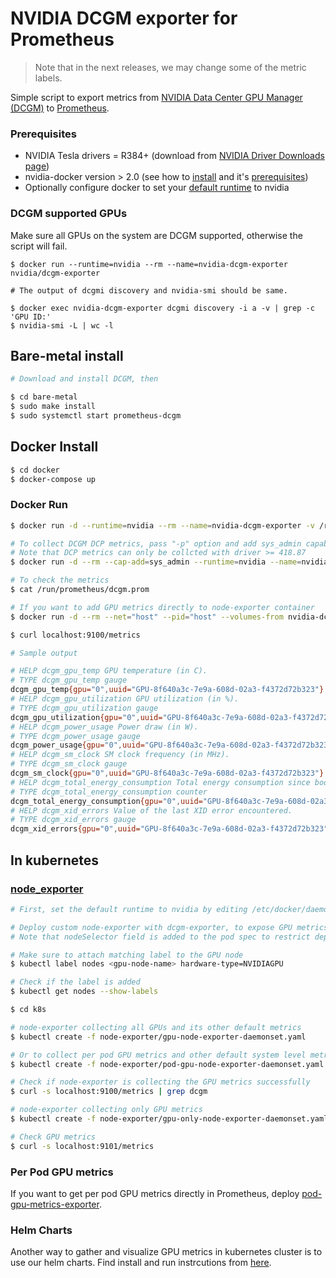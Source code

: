 # NVIDIA DCGM exporter for Prometheus

> Note that in the next releases, we may change some of the metric labels.

Simple script to export metrics from [NVIDIA Data Center GPU Manager (DCGM)](https://developer.nvidia.com/data-center-gpu-manager-dcgm) to [Prometheus](https://prometheus.io/).

### Prerequisites
* NVIDIA Tesla drivers = R384+ (download from [NVIDIA Driver Downloads page](http://www.nvidia.com/drivers))
* nvidia-docker version > 2.0 (see how to [install](https://github.com/NVIDIA/nvidia-docker) and it's [prerequisites](https://github.com/nvidia/nvidia-docker/wiki/Installation-\(version-2.0\)#prerequisites))
* Optionally configure docker to set your [default runtime](https://github.com/NVIDIA/nvidia-container-runtime#daemon-configuration-file) to nvidia

### DCGM supported GPUs

Make sure all GPUs on the system are DCGM supported, otherwise the script will fail.
```
$ docker run --runtime=nvidia --rm --name=nvidia-dcgm-exporter nvidia/dcgm-exporter

# The output of dcgmi discovery and nvidia-smi should be same.

$ docker exec nvidia-dcgm-exporter dcgmi discovery -i a -v | grep -c 'GPU ID:'
$ nvidia-smi -L | wc -l
```

## Bare-metal install
```sh
# Download and install DCGM, then

$ cd bare-metal
$ sudo make install
$ sudo systemctl start prometheus-dcgm
```

## Docker Install
```sh
$ cd docker
$ docker-compose up
```

### Docker Run
```sh
$ docker run -d --runtime=nvidia --rm --name=nvidia-dcgm-exporter -v /run/prometheus:/run/prometheus nvidia/dcgm-exporter

# To collect DCGM DCP metrics, pass "-p" option and add sys_admin capabilities
# Note that DCP metrics can only be collcted with driver >= 418.87
$ docker run -d --rm --cap-add=sys_admin --runtime=nvidia --name=nvidia-dcgm-exporter -v /run/prometheus:/run/prometheus nvidia/dcgm-exporter -p

# To check the metrics
$ cat /run/prometheus/dcgm.prom

# If you want to add GPU metrics directly to node-exporter container
$ docker run -d --rm --net="host" --pid="host" --volumes-from nvidia-dcgm-exporter:ro quay.io/prometheus/node-exporter --collector.textfile.directory="/run/prometheus"

$ curl localhost:9100/metrics

# Sample output

# HELP dcgm_gpu_temp GPU temperature (in C).
# TYPE dcgm_gpu_temp gauge
dcgm_gpu_temp{gpu="0",uuid="GPU-8f640a3c-7e9a-608d-02a3-f4372d72b323"} 34
# HELP dcgm_gpu_utilization GPU utilization (in %).
# TYPE dcgm_gpu_utilization gauge
dcgm_gpu_utilization{gpu="0",uuid="GPU-8f640a3c-7e9a-608d-02a3-f4372d72b323"} 0
# HELP dcgm_power_usage Power draw (in W).
# TYPE dcgm_power_usage gauge
dcgm_power_usage{gpu="0",uuid="GPU-8f640a3c-7e9a-608d-02a3-f4372d72b323"} 31.737
# HELP dcgm_sm_clock SM clock frequency (in MHz).
# TYPE dcgm_sm_clock gauge
dcgm_sm_clock{gpu="0",uuid="GPU-8f640a3c-7e9a-608d-02a3-f4372d72b323"} 135
# HELP dcgm_total_energy_consumption Total energy consumption since boot (in mJ).
# TYPE dcgm_total_energy_consumption counter
dcgm_total_energy_consumption{gpu="0",uuid="GPU-8f640a3c-7e9a-608d-02a3-f4372d72b323"} 7.824041e+06
# HELP dcgm_xid_errors Value of the last XID error encountered.
# TYPE dcgm_xid_errors gauge
dcgm_xid_errors{gpu="0",uuid="GPU-8f640a3c-7e9a-608d-02a3-f4372d72b323"} 0
```

## In kubernetes

### [node_exporter](https://github.com/prometheus/node_exporter)
```sh
# First, set the default runtime to nvidia by editing /etc/docker/daemon.json.

# Deploy custom node-exporter with dcgm-exporter, to expose GPU metrics to Prometheus and Grafana
# Note that nodeSelector field is added to the pod spec to restrict deploying node-exporter only on GPU nodes

# Make sure to attach matching label to the GPU node
$ kubectl label nodes <gpu-node-name> hardware-type=NVIDIAGPU

# Check if the label is added
$ kubectl get nodes --show-labels

$ cd k8s

# node-exporter collecting all GPUs and its other default metrics
$ kubectl create -f node-exporter/gpu-node-exporter-daemonset.yaml

# Or to collect per pod GPU metrics and other default system level metrics
$ kubectl create -f node-exporter/pod-gpu-node-exporter-daemonset.yaml

# Check if node-exporter is collecting the GPU metrics successfully
$ curl -s localhost:9100/metrics | grep dcgm

# node-exporter collecting only GPU metrics
$ kubectl create -f node-exporter/gpu-only-node-exporter-daemonset.yaml

# Check GPU metrics
$ curl -s localhost:9101/metrics
```

### Per Pod GPU metrics

If you want to get per pod GPU metrics directly in Prometheus, deploy [pod-gpu-metrics-exporter](https://github.com/raz-bn/k8s-gpu-monitor/tree/master/exporters/prometheus-dcgm/k8s/pod-gpu-metrics-exporter#pod-gpu-metrics-exporter).


### Helm Charts

Another way to gather and visualize GPU metrics in kubernetes cluster is to use our helm charts. Find install and run instrcutions from [here](https://nvidia.github.io/gpu-monitoring-tools/).
